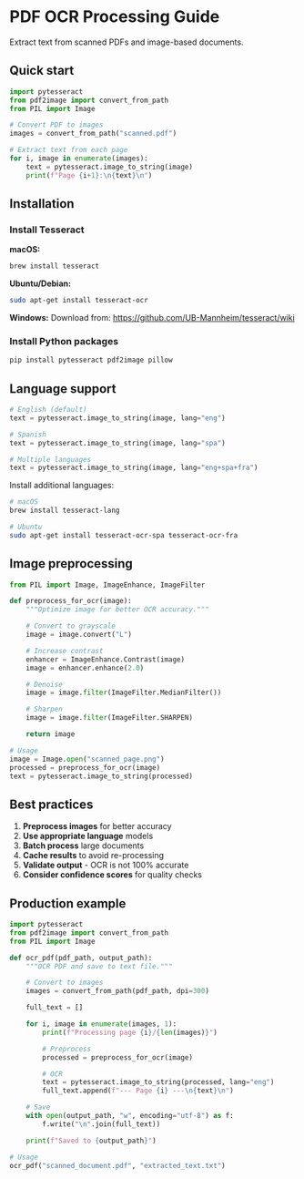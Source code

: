 # PDF OCR Processing Guide

Extract text from scanned PDFs and image-based documents.

## Quick start

```python
import pytesseract
from pdf2image import convert_from_path
from PIL import Image

# Convert PDF to images
images = convert_from_path("scanned.pdf")

# Extract text from each page
for i, image in enumerate(images):
    text = pytesseract.image_to_string(image)
    print(f"Page {i+1}:\n{text}\n")
```

## Installation

### Install Tesseract

**macOS:**
```bash
brew install tesseract
```

**Ubuntu/Debian:**
```bash
sudo apt-get install tesseract-ocr
```

**Windows:**
Download from: https://github.com/UB-Mannheim/tesseract/wiki

### Install Python packages

```bash
pip install pytesseract pdf2image pillow
```

## Language support

```python
# English (default)
text = pytesseract.image_to_string(image, lang="eng")

# Spanish
text = pytesseract.image_to_string(image, lang="spa")

# Multiple languages
text = pytesseract.image_to_string(image, lang="eng+spa+fra")
```

Install additional languages:
```bash
# macOS
brew install tesseract-lang

# Ubuntu
sudo apt-get install tesseract-ocr-spa tesseract-ocr-fra
```

## Image preprocessing

```python
from PIL import Image, ImageEnhance, ImageFilter

def preprocess_for_ocr(image):
    """Optimize image for better OCR accuracy."""

    # Convert to grayscale
    image = image.convert("L")

    # Increase contrast
    enhancer = ImageEnhance.Contrast(image)
    image = enhancer.enhance(2.0)

    # Denoise
    image = image.filter(ImageFilter.MedianFilter())

    # Sharpen
    image = image.filter(ImageFilter.SHARPEN)

    return image

# Usage
image = Image.open("scanned_page.png")
processed = preprocess_for_ocr(image)
text = pytesseract.image_to_string(processed)
```

## Best practices

1. **Preprocess images** for better accuracy
2. **Use appropriate language** models
3. **Batch process** large documents
4. **Cache results** to avoid re-processing
5. **Validate output** - OCR is not 100% accurate
6. **Consider confidence scores** for quality checks

## Production example

```python
import pytesseract
from pdf2image import convert_from_path
from PIL import Image

def ocr_pdf(pdf_path, output_path):
    """OCR PDF and save to text file."""

    # Convert to images
    images = convert_from_path(pdf_path, dpi=300)

    full_text = []

    for i, image in enumerate(images, 1):
        print(f"Processing page {i}/{len(images)}")

        # Preprocess
        processed = preprocess_for_ocr(image)

        # OCR
        text = pytesseract.image_to_string(processed, lang="eng")
        full_text.append(f"--- Page {i} ---\n{text}\n")

    # Save
    with open(output_path, "w", encoding="utf-8") as f:
        f.write("\n".join(full_text))

    print(f"Saved to {output_path}")

# Usage
ocr_pdf("scanned_document.pdf", "extracted_text.txt")
```
